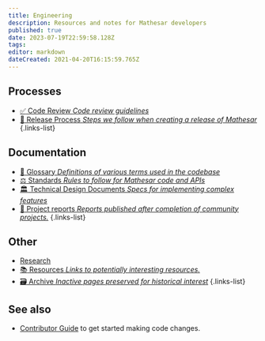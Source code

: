 ```yaml
---
title: Engineering
description: Resources and notes for Mathesar developers
published: true
date: 2023-07-19T22:59:58.128Z
tags: 
editor: markdown
dateCreated: 2021-04-20T16:15:59.765Z
---
```


## Processes
- [:white_check_mark: Code Review *Code review guidelines*](/engineering/code-review)
- [:rocket: Release Process *Steps we follow when creating a release of Mathesar*](/engineering/release-process)
{.links-list}

## Documentation
- [:blue_book: Glossary *Definitions of various terms used in the codebase*](/en/engineering/glossary)
- [:balance_scale: Standards *Rules to follow for Mathesar code and APIs*](/en/engineering/standards)
- [:classical_building: Technical Design Documents *Specs for implementing complex features*](/en/engineering/specs)
- [:scroll: Project reports *Reports published after completion of community projects.*](/engineering/reports)
{.links-list}

## Other
- [Research](./engineering/research.md)
- [:books: Resources *Links to potentially interesting resources.*](/engineering/resources)
- [:card_file_box: Archive *Inactive pages preserved for historical interest*](/en/engineering/archive)
{.links-list}

## See also

- [Contributor Guide](https://github.com/centerofci/mathesar/blob/develop/CONTRIBUTING.md) to get started making code changes.
